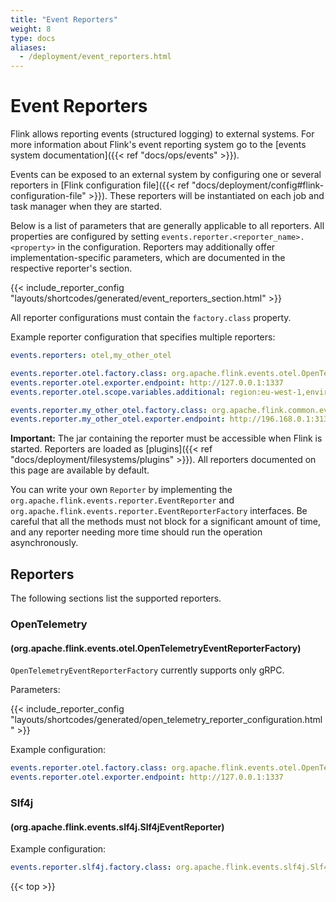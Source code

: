 ```yaml
---
title: "Event Reporters"
weight: 8
type: docs
aliases:
  - /deployment/event_reporters.html
---
```

<!--
Licensed to the Apache Software Foundation (ASF) under one
or more contributor license agreements.  See the NOTICE file
distributed with this work for additional information
regarding copyright ownership.  The ASF licenses this file
to you under the Apache License, Version 2.0 (the
"License"); you may not use this file except in compliance
with the License.  You may obtain a copy of the License at

  http://www.apache.org/licenses/LICENSE-2.0

Unless required by applicable law or agreed to in writing,
software distributed under the License is distributed on an
"AS IS" BASIS, WITHOUT WARRANTIES OR CONDITIONS OF ANY
KIND, either express or implied.  See the License for the
specific language governing permissions and limitations
under the License.
-->

# Event Reporters

Flink allows reporting events (structured logging) to external systems.
For more information about Flink's event reporting system go to the [events system documentation]({{< ref "docs/ops/events" >}}).

Events can be exposed to an external system by configuring one or several reporters in [Flink configuration file]({{< ref "docs/deployment/config#flink-configuration-file" >}}).
These reporters will be instantiated on each job and task manager when they are started.

Below is a list of parameters that are generally applicable to all reporters.
All properties are configured by setting `events.reporter.<reporter_name>.<property>` in the configuration.
Reporters may additionally offer implementation-specific parameters, which are documented in the respective reporter's section. 

{{< include_reporter_config "layouts/shortcodes/generated/event_reporters_section.html" >}}

All reporter configurations must contain the `factory.class` property.

Example reporter configuration that specifies multiple reporters:

```yaml
events.reporters: otel,my_other_otel

events.reporter.otel.factory.class: org.apache.flink.events.otel.OpenTelemetryEventReporterFactory
events.reporter.otel.exporter.endpoint: http://127.0.0.1:1337
events.reporter.otel.scope.variables.additional: region:eu-west-1,environment:local,flink_runtime:1.17.1

events.reporter.my_other_otel.factory.class: org.apache.flink.common.events.OpenTelemetryEventReporterFactory
events.reporter.my_other_otel.exporter.endpoint: http://196.168.0.1:31337
```

**Important:** The jar containing the reporter must be accessible when Flink is started.
 Reporters are loaded as [plugins]({{< ref "docs/deployment/filesystems/plugins" >}}).
 All reporters documented on this page are available by default.

You can write your own `Reporter` by implementing the `org.apache.flink.events.reporter.EventReporter` and `org.apache.flink.events.reporter.EventReporterFactory` interfaces.
Be careful that all the methods must not block for a significant amount of time, and any reporter needing more time should run the operation asynchronously.

## Reporters

The following sections list the supported reporters.

### OpenTelemetry
#### (org.apache.flink.events.otel.OpenTelemetryEventReporterFactory)

`OpenTelemetryEventReporterFactory` currently supports only gRPC.

Parameters:

{{< include_reporter_config "layouts/shortcodes/generated/open_telemetry_reporter_configuration.html" >}}

Example configuration:

```yaml
events.reporter.otel.factory.class: org.apache.flink.events.otel.OpenTelemetryEventReporterFactory
events.reporter.otel.exporter.endpoint: http://127.0.0.1:1337
```

### Slf4j
#### (org.apache.flink.events.slf4j.Slf4jEventReporter)

Example configuration:

```yaml
events.reporter.slf4j.factory.class: org.apache.flink.events.slf4j.Slf4jEventReporterFactory
```
{{< top >}}

